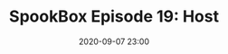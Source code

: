 ---
layout: post
title: "SpookBox Episode 19: Host"
date: 2020-09-07 23:00
file: https://archive.org/download/spook-box-19-Host/SpookBox%2019%20Host%20Edit%201%20Export%201.mp3
summary: "SpookBox log in with Host - the best horror of 2020?"
description: "Host is a 2020 ‘found footage’ horror film made by Rob Savage - the director behind the 2012 romance Strings - Jed Shepard and Gemma Hurley. 

Today we’re going to try and find out, is this the first film to make technology scary? 

Dealing with the troubles of COVID lockdown, American in London Hayley has arranged to meet with her friends through Zoom. Like many of us, however, the friend group have grown tired of the usual house party quizzes and assorted online amusements. To add some excitement to their get together, they arrange to do a seance with the help of medium Seylan. The group of six friends are your average assortment of young professionals and recent graduates. As such, Hayley takes great pains to urge them to take the call seriously. Soon all manner of impossible actions begin to take place, exacerbated by the limitations of the Zoom platform. In some genuinely visually impressive sequences, unseen forces manage to work their way into the physical realm and, one by one, kill the friends who disrespected the seance. "
duration: "56:44" 
length: "3404"
explicit: "yes" 
keywords: "Horror, Movie, Podcast, Humor, Education, Funny, Casual, Long, Feminism, Feminist, Literary Theory, Marxism, H.P. Lovecraft, Lovecraft, Folk Horror, Ari Aster, David Lynch, Jordan Peele, Surrealism, Host, Netflix, COVID-19"
block: "no" 
voices: "Heather, Conor, Daf"
---